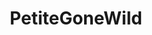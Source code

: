 ---
title: PetiteGoneWild
crosslinks:
- livven
- funsizedasian
- Dollywinks
- gonewild
- JacquelineDevries
- Countrygirl92
- virtualgeisha
- JulieKennedy
- sw33tandslutty
- MaxineSapphire
- gonewildcurvy
- GoneErotic
- TinyTits
- simps
- emmaculate
- AsiansGoneWild
- Amateur
- GoneWildSmiles
- stocking_paradise
- iliketakeoutfood
---